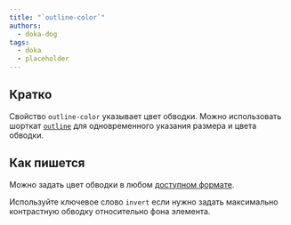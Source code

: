 ```yaml
---
title: "`outline-color`"
authors:
  - doka-dog
tags:
  - doka
  - placeholder
---
```


## Кратко

Свойство `outline-color` указывает цвет обводки. Можно использовать шорткат [`outline`](/css/outline/) для одновременного указания размера и цвета обводки.

## Как пишется

Можно задать цвет обводки в любом [доступном формате](/css/web-colors/).

Используйте ключевое слово `invert` если нужно задать максимально контрастную обводку относительно фона элемента.
